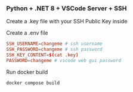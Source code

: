 ### Python + .NET 8 + VSCode Server + SSH

Create a .key file with your SSH Public Key inside

Create a .env file
```conf
SSH_USERNAME=changeme # ssh username
SSH_PASSWORD=changeme # ssh password
SSH_KEY_CONTENT=$(cat .key)
PASSWORD=changeme # vscode web gui password
```

Run docker build
```bash
docker compose build
```
